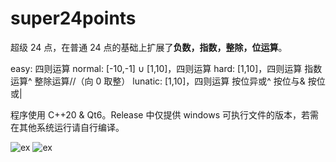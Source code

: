 # super24points
超级 24 点，在普通 24 点的基础上扩展了**负数，指数，整除，位运算**。

easy: 四则运算
normal: [-10,-1] ∪ [1,10]，四则运算
hard: [1,10]，四则运算 指数运算^ 整除运算//（向 0 取整）
lunatic: [1,10]，四则运算 按位异或^ 按位与& 按位或|

程序使用 C++20 & Qt6。Release 中仅提供 windows 可执行文件的版本，若需在其他系统运行请自行编译。

![ex](https://cdn.staticaly.com/gh/lxl66566/super24points-game/Qt6/static/ui.png)
![ex](https://cdn.staticaly.com/gh/lxl66566/super24points-game/Qt6/static/ui_cheat.png)